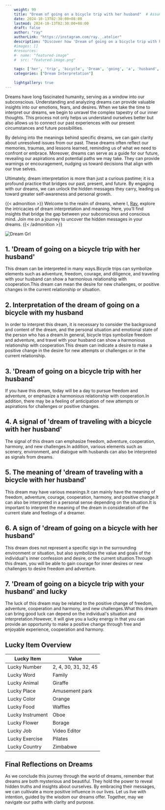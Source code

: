 ```yaml
---
    weight: 99
    title: "Dream of going on a bicycle trip with her husband"  # Assuming 'title' column exists
    date: 2024-10-13T02:30:00+08:00
    lastmod: 2024-10-13T02:30:00+08:00
    draft: false
    author: "ray"
    authorLink: "https://instagram.com/ray._.atelier"
    description: "Discover how 'Dream of going on a bicycle trip with her husband' can interpret your future and uncover its significant meanings in your life."
    #images: []
    #resources:
    #- name: "featured-image"
    #  src: "featured-image.png"
    
    tags: ['her', 'trip', 'bicycle', 'Dream', 'going', 'a', 'husband', 'on', 'of', 'with']
    categories: ["Dream Interpretation"]
    
    lightgallery: true
---
```

    
Dreams have long fascinated humanity, serving as a window into our subconscious. Understanding and analyzing dreams can provide valuable insights into our emotions, fears, and desires. When we take the time to interpret our dreams, we begin to unravel the complex tapestry of our inner thoughts. This process not only helps us understand ourselves better but also allows us to connect our past experiences with our present circumstances and future possibilities.

By delving into the meanings behind specific dreams, we can gain clarity about unresolved issues from our past. These dreams often reflect our memories, traumas, and lessons learned, reminding us of what we need to confront or embrace. Moreover, dreams can serve as a guide for our future, revealing our aspirations and potential paths we may take. They can provide warnings or encouragement, nudging us toward decisions that align with our true selves.

Ultimately, dream interpretation is more than just a curious pastime; it is a profound practice that bridges our past, present, and future. By engaging with our dreams, we can unlock the hidden messages they carry, leading us toward greater self-awareness and personal growth.

{{< admonition >}}
Welcome to the realm of dreams, where I, [Ray](https://instagram.com/ray._.atelier), explore the intricacies of dream interpretation and meaning. Here, you’ll find insights that bridge the gap between your subconscious and conscious mind. Join me on a journey to uncover the hidden messages in your dreams.
{{< /admonition >}}

![Dream Grl](https://cdn.pixabay.com/photo/2017/11/02/03/35/gothic-2910057_1280.jpg "Dream Grl")

## 1. 'Dream of going on a bicycle trip with her husband'
This dream can be interpreted in many ways.Bicycle trips can symbolize elements such as adventure, freedom, courage, and diligence, and traveling with your husband can show a harmonious relationship with cooperation.This dream can mean the desire for new challenges, or positive changes in the current relationship or situation.

## 2. Interpretation of the dream of going on a bicycle with my husband
In order to interpret this dream, it is necessary to consider the background and content of the dream, and the personal situation and emotional state of the person who has a dream.In general, bicycle trips symbolize freedom and adventure, and travel with your husband can show a harmonious relationship with cooperation.This dream can indicate a desire to make a positive change in the desire for new attempts or challenges or in the current relationship.

## 3. 'Dream of going on a bicycle trip with her husband'
If you have this dream, today will be a day to pursue freedom and adventure, or emphasize a harmonious relationship with cooperation.In addition, there may be a feeling of anticipation of new attempts or aspirations for challenges or positive changes.

## 4. A signal of 'dream of traveling with a bicycle with her husband'
The signal of this dream can emphasize freedom, adventure, cooperation, harmony, and new challenges.In addition, various elements such as scenery, environment, and dialogue with husbands can also be interpreted as signals from dreams.

## 5. The meaning of 'dream of traveling with a bicycle with her husband'
This dream may have various meanings.It can mainly have the meaning of freedom, adventure, courage, cooperation, harmony, and positive change.It can also be interpreted in a personal sense depending on the situation.It is important to interpret the meaning of the dream in consideration of the current state and feelings of a dreamer.

## 6. A sign of 'dream of going on a bicycle with her husband'
This dream does not represent a specific sign in the surrounding environment or situation, but also symbolizes the value and goals of the individual's inner confession and desire, or the current situation.Through this dream, you will be able to gain courage for inner desires or new challenges to desire freedom and adventure.

## 7. 'Dream of going on a bicycle trip with your husband' and lucky
The luck of this dream may be related to the positive change of freedom, adventure, cooperation and harmony, and new challenges.What this dream can bring good luck can depend on the individual's situation and interpretation.However, it will give you a lucky energy in that you can provide an opportunity to make a positive change through free and enjoyable experience, cooperation and harmony.

## Lucky Item Overview
| Lucky Item          | Value              |
|---------------|--------------------|
| Lucky Number        | 2, 4, 30, 31, 32, 45  |
| Lucky Word          | Family |
| Lucky Animal        | Giraffe |
| Lucky Place         | Amusement park     |
| Lucky Color         | Orange     |
| Lucky Food          | Waffles      |
| Lucky Instrument    | Oboe |
| Lucky Flower        | Borage    |
| Lucky Job           | Video Editor       |
| Lucky Exercise      | Pilates  |
| Lucky Country       | Zimbabwe    |


##  Final Reflections on Dreams

As we conclude this journey through the world of dreams, remember that dreams are both mysterious and beautiful. They hold the power to reveal hidden truths and insights about ourselves. By embracing their messages, we can cultivate a more positive influence in our lives. Let us live with intention, guided by the wisdom our dreams offer. Together, may we navigate our paths with clarity and purpose.
